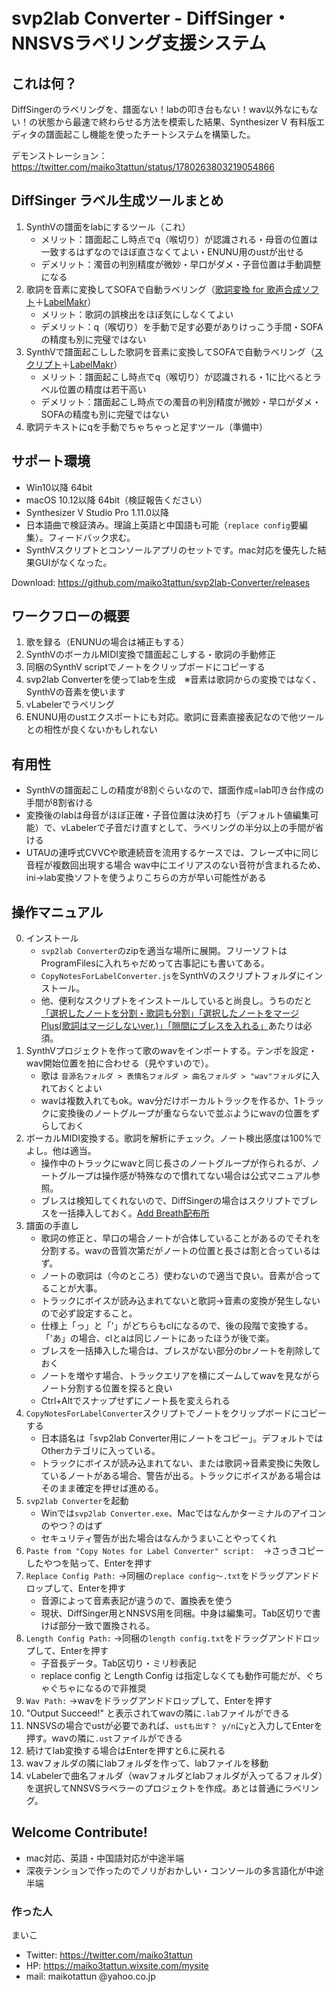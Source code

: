 # svp2lab Converter - DiffSinger・NNSVSラベリング支援システム

## これは何？
DiffSingerのラベリングを、譜面ない！labの叩き台もない！wav以外なにもない！の状態から最速で終わらせる方法を模索した結果、Synthesizer V 有料版エディタの譜面起こし機能を使ったチートシステムを構築した。  

デモンストレーション：https://twitter.com/maiko3tattun/status/1780263803219054866

## DiffSinger ラベル生成ツールまとめ
1. SynthVの譜面をlabにするツール（これ）
   - メリット：譜面起こし時点でq（喉切り）が認識される・母音の位置は一致するはずなのでほぼ直さなくてよい・ENUNU用のustが出せる
   - デメリット：濁音の判別精度が微妙・早口がダメ・子音位置は手動調整になる
2. 歌詞を音素に変換してSOFAで自動ラベリング（[歌詞変換 for 歌声合成ソフト](https://ameblo.jp/maiko3utau/entry-12660767498.html)＋[LabelMakr](https://github.com/spicytigermeat/LabelMakr)）
   - メリット：歌詞の誤検出をほぼ気にしなくてよい
   - デメリット：q（喉切り）を手動で足す必要がありけっこう手間・SOFAの精度も別に完璧ではない
3. SynthVで譜面起こしした歌詞を音素に変換してSOFAで自動ラベリング（[スクリプト](https://x.com/maiko3tattun/status/1806633768389955743)＋[LabelMakr](https://github.com/spicytigermeat/LabelMakr)）
   - メリット：譜面起こし時点でq（喉切り）が認識される・1に比べるとラベル位置の精度は若干高い
   - デメリット：譜面起こし時点での濁音の判別精度が微妙・早口がダメ・SOFAの精度も別に完璧ではない
4. 歌詞テキストにqを手動でちゃちゃっと足すツール（準備中）

## サポート環境
- Win10以降 64bit
- macOS 10.12以降 64bit（検証報告ください）
- Synthesizer V Studio Pro 1.11.0以降
- 日本語曲で検証済み。理論上英語と中国語も可能（`replace config`要編集）。フィードバック求む。
- SynthVスクリプトとコンソールアプリのセットです。mac対応を優先した結果GUIがなくなった。

Download: https://github.com/maiko3tattun/svp2lab-Converter/releases

## ワークフローの概要
1. 歌を録る（ENUNUの場合は補正もする）
2. SynthVのボーカルMIDI変換で譜面起こしする・歌詞の手動修正
3. 同梱のSynthV scriptでノートをクリップボードにコピーする
4. svp2lab Converterを使ってlabを生成　※音素は歌詞からの変換ではなく、SynthVの音素を使います
5. vLabelerでラベリング
6. ENUNU用のustエクスポートにも対応。歌詞に音素直接表記なので他ツールとの相性が良くないかもしれない

## 有用性
- SynthVの譜面起こしの精度が8割ぐらいなので、譜面作成=lab叩き台作成の手間が8割省ける
- 変換後のlabは母音がほぼ正確・子音位置は決め打ち（デフォルト値編集可能）で、vLabelerで子音だけ直すとして、ラベリングの半分以上の手間が省ける
- UTAUの連呼式CVVCや歌連続音を流用するケースでは、フレーズ中に同じ音程が複数回出現する場合 wav中にエイリアスのない音符が含まれるため、ini→lab変換ソフトを使うよりこちらの方が早い可能性がある

## 操作マニュアル
0. インストール
   - `svp2lab Converter`のzipを適当な場所に展開。フリーソフトはProgramFilesに入れちゃだめって古事記にも書いてある。
   - `CopyNotesForLabelConverter.js`をSynthVのスクリプトフォルダにインストール。
   - 他、便利なスクリプトをインストールしていると尚良し。うちのだと[「選択したノートを分割・歌詞も分割」「選択したノートをマージPlus(歌詞はマージしないver.)」「隙間にブレスを入れる」](https://drive.google.com/drive/folders/13YUromADAUrgNrRqJ8k7qAja627rYjXG?usp=sharing)あたりは必須。
1. SynthVプロジェクトを作って歌のwavをインポートする。テンポを設定・wav開始位置を拍に合わせる（見やすいので）。
   - 歌は `音源名フォルダ > 表情名フォルダ > 曲名フォルダ > "wav"フォルダ`に入れておくとよい
   - wavは複数入れてもok。wav分だけボーカルトラックを作るか、1トラックに変換後のノートグループが重ならないで並ぶようにwavの位置をずらしておく
2. ボーカルMIDI変換する。歌詞を解析にチェック。ノート検出感度は100%でよし。他は適当。
   - 操作中のトラックにwavと同じ長さのノートグループが作られるが、ノートグループは操作感が特殊なので慣れてない場合は公式マニュアル参照。
   - ブレスは検知してくれないので、DiffSingerの場合はスクリプトでブレスを一括挿入しておく。[Add Breath配布所](https://forum.synthesizerv.com/t/topic/11670)
3. 譜面の手直し
   - 歌詞の修正と、早口の場合ノートが合体していることがあるのでそれを分割する。wavの音質次第だがノートの位置と長さは割と合っているはず。
   - ノートの歌詞は（今のところ）使わないので適当で良い。音素が合ってることが大事。
   - トラックにボイスが読み込まれてないと歌詞→音素の変換が発生しないので必ず設定すること。
   - 仕様上「っ」と「'」がどちらもclになるので、後の段階で変換する。「'あ」の場合、clとaは同じノートにあったほうが後で楽。
   - ブレスを一括挿入した場合は、ブレスがない部分のbrノートを削除しておく
   - ノートを増やす場合、トラックエリアを横にズームしてwavを見ながらノート分割する位置を探ると良い
   - Ctrl+Altでスナップせずにノート長を変えられる
4. `CopyNotesForLabelConverter`スクリプトでノートをクリップボードにコピーする
   - 日本語名は「svp2lab Converter用にノートをコピー」。デフォルトではOtherカテゴリに入っている。
   - トラックにボイスが読み込まれてない、または歌詞→音素変換に失敗しているノートがある場合、警告が出る。トラックにボイスがある場合はそのまま確定を押せば進める。
5. `svp2lab Converter`を起動
   - Winでは`svp2lab Converter.exe`、Macではなんかターミナルのアイコンのやつ？のはず
   - セキュリティ警告が出た場合はなんかうまいことやってくれ
6. `Paste from "Copy Notes for Label Converter" script:`　→さっきコピーしたやつを貼って、Enterを押す
7. `Replace Config Path:` →同梱の`replace config～.txt`をドラッグアンドドロップして、Enterを押す
   - 音源によって音素表記が違うので、置換表を使う
   - 現状、DiffSinger用とNNSVS用を同梱。中身は編集可。Tab区切りで書けば部分一致で置換される。
8. `Length Config Path:` →同梱の`length config.txt`をドラッグアンドドロップして、Enterを押す
   - 子音長データ。Tab区切り・ミリ秒表記
   - replace config と Length Config は指定しなくても動作可能だが、ぐちゃぐちゃになるので非推奨
9. `Wav Path:` →wavをドラッグアンドドロップして、Enterを押す
10. "Output Succeed!" と表示されてwavの隣に`.lab`ファイルができる
11. NNSVSの場合でustが必要であれば、`ustも出す？ y/n`に`y`と入力してEnterを押す。wavの隣に`.ust`ファイルができる
12. 続けてlab変換する場合はEnterを押すと6.に戻れる
13. wavフォルダの隣にlabフォルダを作って、labファイルを移動
14. vLabelerで曲名フォルダ（wavフォルダとlabフォルダが入ってるフォルダ）を選択してNNSVSラベラーのプロジェクトを作成。あとは普通にラベリング。

## Welcome Contribute!
- mac対応、英語・中国語対応が中途半端
- 深夜テンションで作ったのでノリがおかしい・コンソールの多言語化が中途半端

### 作った人
まいこ
- Twitter: https://twitter.com/maiko3tattun
- HP: https://maiko3tattun.wixsite.com/mysite
- mail: maikotattun @yahoo.co.jp
